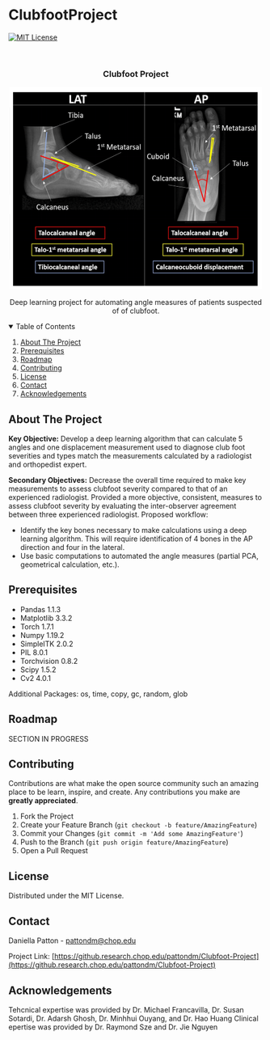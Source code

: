 # ClubfootProject<!-- PROJECT SHIELDS -->
<!--
*** I'm using markdown "reference style" links for readability.
*** Reference links are enclosed in brackets [ ] instead of parentheses ( ).
*** See the bottom of this document for the declaration of the reference variables
*** for contributors-url, forks-url, etc. This is an optional, concise syntax you may use.
*** https://www.markdownguide.org/basic-syntax/#reference-style-links
-->
[![MIT License][license-shield]][license-url]


<!-- PROJECT LOGO -->
<br />
  <h3 align="center">Clubfoot Project</h3>
<p align="center">
  <a href="https://github.research.chop.edu/pattondm/Clubfoot-Project">
    <img src="/Clubfoot_im.png" alt="Logo" width="500" height="400">
  </a>
   <p align="center">
    Deep learning project for automating angle measures of patients suspected of of clubfoot.
  </p>
</p>



<!-- TABLE OF CONTENTS -->
<details open="open">
  <summary>Table of Contents</summary>
  <ol>
    <li><a href="#about-the-project">About The Project</a></li>
    <li><a href="#Prerequisites">Prerequisites</a></li>
    <li><a href="#roadmap">Roadmap</a></li>
    <li><a href="#contributing">Contributing</a></li>
    <li><a href="#license">License</a></li>
    <li><a href="#contact">Contact</a></li>
    <li><a href="#acknowledgements">Acknowledgements</a></li>
  </ol>
</details>



<!-- ABOUT THE PROJECT -->
## About The Project

**Key Objective:** Develop a deep learning algorithm that can calculate 5 angles and one displacement measurement used to diagnose club foot severities and types match the measurements calculated by a radiologist and orthopedist expert.


**Secondary Objectives:**  Decrease the overall time required to make key measurements to assess clubfoot severity compared to that of an experienced radiologist. Provided a more objective, consistent, measures to assess clubfoot severity by evaluating the inter-observer agreement between three experienced radiologist. 
Proposed workflow: 
* Identify the key bones necessary to make calculations using a deep learning algorithm. This will require identification of 4 bones in the AP direction and four in the lateral. 
* Use basic computations to automated the angle measures (partial PCA, geometrical calculation, etc.). 

<!-- PREREQUISITES -->
## Prerequisites
* Pandas 1.1.3
* Matplotlib 3.3.2
* Torch 1.7.1
* Numpy 1.19.2
* SimpleITK 2.0.2
* PIL 8.0.1
* Torchvision 0.8.2
* Scipy 1.5.2
* Cv2 4.0.1

Additional Packages:
os, time, copy, gc, random, glob



<!-- ROADMAP -->
## Roadmap

SECTION IN PROGRESS

<!-- CONTRIBUTING -->
## Contributing

Contributions are what make the open source community such an amazing place to be learn, inspire, and create. 
Any contributions you make are **greatly appreciated**.

1. Fork the Project
2. Create your Feature Branch (`git checkout -b feature/AmazingFeature`)
3. Commit your Changes (`git commit -m 'Add some AmazingFeature'`)
4. Push to the Branch (`git push origin feature/AmazingFeature`)
5. Open a Pull Request



<!-- LICENSE -->
## License

Distributed under the MIT License. 



<!-- CONTACT -->
## Contact

Daniella Patton - pattondm@chop.edu

Project Link: [https://github.research.chop.edu/pattondm/Clubfoot-Project](https://github.research.chop.edu/pattondm/Clubfoot-Project)





<!-- ACKNOWLEDGEMENTS -->
## Acknowledgements
Tehcnical expertise was provided by Dr. Michael Francavilla, Dr. Susan Sotardi, Dr. Adarsh Ghosh, Dr. Minhhui Ouyang, and Dr. Hao Huang
Clinical epertise was provided by Dr. Raymond Sze and Dr. Jie Nguyen


<!-- MARKDOWN LINKS & IMAGES -->
<!-- https://www.markdownguide.org/basic-syntax/#reference-style-links -->
[license-shield]: https://img.shields.io/github/license/othneildrew/Best-README-Template.svg?style=for-the-badge
[license-url]: LICENSE.txt
